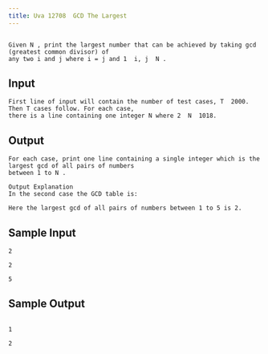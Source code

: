 ```yaml
---
title: Uva 12708  GCD The Largest
---
```



```

Given N , print the largest number that can be achieved by taking gcd (greatest common divisor) of
any two i and j where i = j and 1  i, j  N .
```

## Input

```
First line of input will contain the number of test cases, T  2000. Then T cases follow. For each case,
there is a line containing one integer N where 2  N  1018.

```

## Output

```
For each case, print one line containing a single integer which is the largest gcd of all pairs of numbers
between 1 to N .

Output Explanation
In the second case the GCD table is:

Here the largest gcd of all pairs of numbers between 1 to 5 is 2.

```

## Sample Input

```
2

2

5

```

## Sample Output

```

1

2
```
